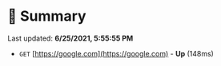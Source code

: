 # 📖 Summary
Last updated: **6/25/2021, 5:55:55 PM**

- `GET` [https://google.com](https://google.com) - **Up** (148ms)
